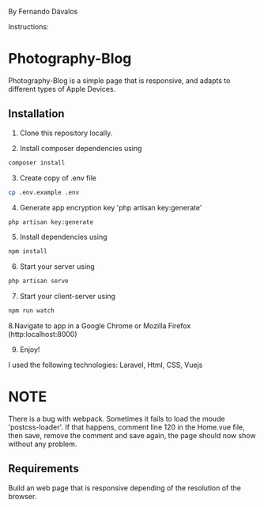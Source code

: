 By Fernando Dávalos

Instructions:
# Photography-Blog

Photography-Blog is a simple page that is responsive, and adapts to different types of Apple Devices.

## Installation

1. Clone this repository locally.

2. Install composer dependencies using 

```bash
composer install
```

3. Create copy of .env file

```bash
cp .env.example .env
```

4. Generate app encryption key 'php artisan key:generate'

```bash
php artisan key:generate
```

5. Install dependencies using 

```bash
npm install
```

6. Start your server using

```bash
php artisan serve
```

7. Start your client-server using

```bash
npm run watch
```

8.Navigate to app in a Google Chrome or Mozilla Firefox (http:localhost:8000)

9. Enjoy!

I used the following technologies: Laravel, Html, CSS, Vuejs

# NOTE

There is a bug with webpack. Sometimes it fails to load the moude 'postcss-loader'. If that happens, comment line 120 in the Home.vue file, then save, remove the comment and save again, the page should now show without any problem.

## Requirements

Build an web page that is responsive depending of the resolution of the browser.
